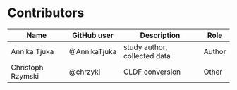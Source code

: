 # Contributors

Name | GitHub user | Description | Role
--- | --- | --- | ---
Annika Tjuka | @AnnikaTjuka | study author, collected data | Author
Christoph Rzymski | @chrzyki | CLDF conversion | Other
